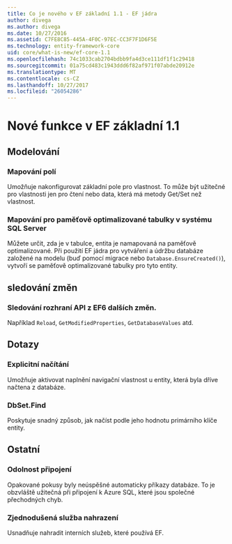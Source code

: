```yaml
---
title: Co je nového v EF základní 1.1 - EF jádra
author: divega
ms.author: divega
ms.date: 10/27/2016
ms.assetid: C7FE8C85-445A-4F0C-97EC-CC3F7F1D6F5E
ms.technology: entity-framework-core
uid: core/what-is-new/ef-core-1.1
ms.openlocfilehash: 74c1033cab2704bdbb9fa4d3ce111df1f1c29418
ms.sourcegitcommit: 01a75cd483c1943ddd6f82af971f07abde20912e
ms.translationtype: MT
ms.contentlocale: cs-CZ
ms.lasthandoff: 10/27/2017
ms.locfileid: "26054286"
---
```

# <a name="new-features-in-ef-core-11"></a>Nové funkce v EF základní 1.1

## <a name="modelling"></a>Modelování
### <a name="field-mapping"></a>Mapování polí
Umožňuje nakonfigurovat základní pole pro vlastnost. To může být užitečné pro vlastnosti jen pro čtení nebo data, která má metody Get/Set než vlastnost.
### <a name="mapping-to-memory-optimized-tables-in-sql-server"></a>Mapování pro paměťově optimalizované tabulky v systému SQL Server
Můžete určit, zda je v tabulce, entita je namapovaná na paměťově optimalizované. Při použití EF jádra pro vytváření a údržbu databáze založené na modelu (buď pomocí migrace nebo `Database.EnsureCreated()`), vytvoří se paměťově optimalizované tabulky pro tyto entity.

## <a name="change-tracking"></a>sledování změn
### <a name="additional-change-tracking-apis-from-ef6"></a>Sledování rozhraní API z EF6 dalších změn.
Například `Reload`, `GetModifiedProperties`, `GetDatabaseValues` atd.

## <a name="query"></a>Dotazy
### <a name="explicit-loading"></a>Explicitní načítání
Umožňuje aktivovat naplnění navigační vlastnost u entity, která byla dříve načtena z databáze.
### <a name="dbsetfind"></a>DbSet.Find
Poskytuje snadný způsob, jak načíst podle jeho hodnotu primárního klíče entity.

## <a name="other"></a>Ostatní
### <a name="connection-resiliency"></a>Odolnost připojení
Opakované pokusy byly neúspěšné automaticky příkazy databáze. To je obzvláště užitečná při připojení k Azure SQL, které jsou společné přechodných chyb.
### <a name="simplified-service-replacement"></a>Zjednodušená služba nahrazení
Usnadňuje nahradit interních služeb, které používá EF.
